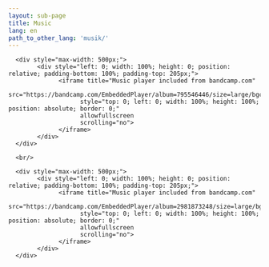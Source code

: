 ```yaml
---
layout: sub-page
title: Music
lang: en
path_to_other_lang: 'musik/'
---
```


      <div style="max-width: 500px;">
            <div style="left: 0; width: 100%; height: 0; position: relative; padding-bottom: 100%; padding-top: 205px;">
                  <iframe title="Music player included from bandcamp.com"
                        src="https://bandcamp.com/EmbeddedPlayer/album=795546446/size=large/bgcol=ffffff/linkcol=333333/transparent=true/"
                        style="top: 0; left: 0; width: 100%; height: 100%; position: absolute; border: 0;"
                        allowfullscreen
                        scrolling="no">
                  </iframe>
            </div>
      </div>

      <br/>

      <div style="max-width: 500px;">
            <div style="left: 0; width: 100%; height: 0; position: relative; padding-bottom: 100%; padding-top: 205px;">
                  <iframe title="Music player included from bandcamp.com"
                        src="https://bandcamp.com/EmbeddedPlayer/album=2981873248/size=large/bgcol=ffffff/linkcol=333333/transparent=true/"
                        style="top: 0; left: 0; width: 100%; height: 100%; position: absolute; border: 0;"
                        allowfullscreen
                        scrolling="no">
                  </iframe>
            </div>
      </div>
